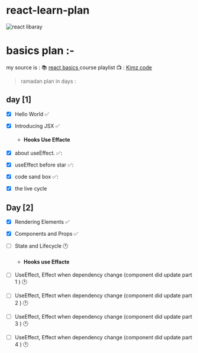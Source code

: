 # react-learn-plan
![react libaray](https://camo.githubusercontent.com/4e4a3b5c3e9c00501ec866e2f2466c5a6032f838aca5f2cf3b14450e39e8a2f0/68747470733a2f2f696d672e736869656c64732e696f2f62616467652f72656163742532302d2532333230323332612e7376673f267374796c653d666f722d7468652d6261646765266c6f676f3d7265616374266c6f676f436f6c6f723d253233363144414642)
# basics plan  :-

my source is : :books: [ react basics ]( https://reactjs.org/docs/getting-started.html )
course playlist :tv: : [Kimz code ](https://www.youtube.com/playlist?list=PLejc1JbD4ZFQa9YDF5pzB4JFbJovh3TN9)


> ramadan plan in days :


## day [1]

* [x]  Hello World :white_check_mark:
* [x]  Introducing JSX :white_check_mark:

    * ####  Hooks Use Effacte
* [x]  about useEffect. ✅:
* [x]  useEffect before star ✅:
* [x]  code sand box  ✅:
* [x]  the live cycle


## Day [2]

* [x]  Rendering Elements ✅
* [x]  Components and Props ✅
* [ ]  State and Lifecycle :clock1:

    * #### Hooks use Effacte

* [ ] UseEffect, Effect when dependency change (component did update part 1 ) :clock1:
* [ ] UseEffect, Effect when dependency change (component did update part 2 ) :clock1:
* [ ] UseEffect, Effect when dependency change (component did update part 3 ) :clock1:
* [ ] UseEffect, Effect when dependency change (component did update part 4 ) :clock1:

<!-- * [ ]  Handling Events :clock1:
* [ ]  Conditional Rendering :clock1:
* [ ]  Lists and Keys :clock1:
* [ ]  Forms :clock1:
* [ ] Lifting State Up :clock1:
* [ ] Composition vs Inheritance :clock1:
* [ ] Thinking In React :clock1: -->

